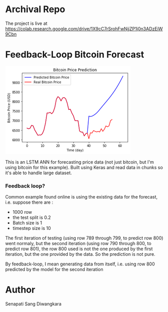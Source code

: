 # Archival Repo
The project is live at https://colab.research.google.com/drive/1X9cC7rSrohFwNjjZP1j0n3ADzEiW9Cbn

# Feedback-Loop Bitcoin Forecast

![Forecast](forecast-200e.png)

This is an LSTM ANN for forecasting price data (not just bitcoin, but I'm using bitcoin for this example). Built using Keras and read data in chunks so it's able to handle large dataset.

### Feedback loop?
Common example found online is using the existing data for the forecast, i.e. suppose there are :
- 1000 row
- the test split is 0.2
- Batch size is 1
- timestep size is 10

The first iteration of testing (using row 789 through 799, to predict row 800) went normaly, 
but the second iteration (using row 790 through 800, to predict row 801), the row 800 used is not the one produced by the first iteration, but the one provided by the data. So the prediction is not pure.  

By feedback-loop, I mean generating data from itself, i.e. using row 800 predicted by the model for the second iteration

# Author 
Senapati Sang Diwangkara

